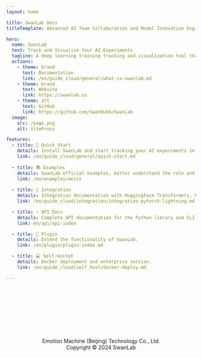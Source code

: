 ```yaml
---
layout: home

title: SwanLab Docs
titleTemplate: Advanced AI Team Collaboration and Model Innovation Engine

hero:
  name: SwanLab
  text: Track and Visualize Your AI Experiments
  tagline: A deep learning training tracking and visualization tool that supports both cloud and offline use, compatible with over 30 mainstream AI training frameworks.
  actions:
    - theme: brand
      text: Documentation
      link: /en/guide_cloud/general/what-is-swanlab.md
    - theme: brand
      text: Website
      link: https://swanlab.cn
    - theme: alt
      text: GitHub
      link: https://github.com/SwanHubX/SwanLab
  image:
    src: /page.png
    alt: VitePress

features:
  - title: 🚢 Quick Start
    details: Install SwanLab and start tracking your AI experiments in minutes.
    link: /en/guide_cloud/general/quick-start.md
  
  - title: 📚 Examples
    details: SwanLab official examples, better understand the role and function of SwanLab in the AI pipeline.
    link: /en/examples/mnist
  
  - title: 🤗 Integration
    details: Integration documentation with HuggingFace Transformers, PyTorch Lightning, Hydra, etc.
    link: /en/guide_cloud/integration/integration-pytorch-lightning.md

  - title: ⚡️ API Docs
    details: Complete API documentation for the Python library and CLI.
    link: en/api/api-index

  - title: 🔌 Plugin
    details: Extend the functionality of SwanLab.
    link: /en/plugin/plugin-index.md

  - title: 💻 Self-hosted
    details: Docker deployment and enterprise version.
    link: /en/guide_cloud/self_host/docker-deploy.md

---
```


<style>
:root {
  --vp-home-hero-name-color: transparent !important;
  --vp-home-hero-name-background: -webkit-linear-gradient(120deg, #637de8 50%, #63ca8c) !important;

  --vp-home-hero-image-background-image: linear-gradient(-45deg, #8d9956 50%, #47caff 50%) !important;
  --vp-home-hero-image-filter: blur(44px) !important;
}

@media (min-width: 640px) {
  :root {
    --vp-home-hero-image-filter: blur(56px);
  }
}

@media (min-width: 960px) {
  :root {
    --vp-home-hero-image-filter: blur(68px);
  }
}
</style>


<!-- 分割线 -->
<div style="text-align: center; margin-top: 120px; padding: 10px; color: var(--vp-c-text-2); font-size: 14px;">
  <div style="border-top: 1px solid var(--vp-c-divider); margin: 20px 0;"></div>
  <p style="margin: 0 0;">Emotion Machine (Beijing) Technology Co., Ltd.</p>
  <p style="margin: 0 0;">Copyright © 2024 SwanLab</p>
</div>